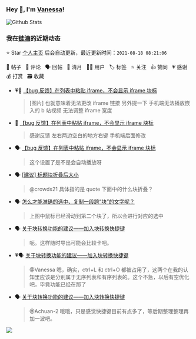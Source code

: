 ### Hey 👋, I'm [Vanessa](http://vanessa.b3log.org/)!

![Github Stats](https://github-readme-stats.vercel.app/api?username=Vanessa219&show_icons=true)

<!--events start -->

### 我在[链滴](https://ld246.com)的近期动态

⭐️ Star [个人主页](https://github.com/Vanessa219/Vanessa219) 后会自动更新，最近更新时间：`2021-08-18 08:21:06`

📝 帖子 &nbsp; 💬 评论 &nbsp; 🗣 回帖 &nbsp; 🌙 清月 &nbsp; 👨‍💻 用户 &nbsp; 🏷️ 标签 &nbsp; ⭐️ 关注 &nbsp; 👍 赞同 &nbsp; 💗 感谢 &nbsp; 💰 打赏 &nbsp; 🗃 收藏

* 💗📝 [【bug 反馈】在列表中粘贴 iframe，不会显示 iframe 块标](https://ld246.com/article/1629177798592)

  > [图片] 也就意味着无法更改 iframe 链接 另外提一下 手机端无法播放嵌入的 b 站视频 无法调整 iframe 宽度
* 💬 [【bug 反馈】在列表中粘贴 iframe，不会显示 iframe 块标](https://ld246.com/article/1629177798592/comment/1629192500451#comments)

  > 感谢反馈 左右两边空白的地方右键 手机端后面修改
* 🗣 [【bug 反馈】在列表中粘贴 iframe，不会显示 iframe 块标](https://ld246.com/article/1629177798592/comment/1629186840322#comments)

  > 这个设置了是不是会自动播放呀
* 🗣 [[建议] 标题块折叠后大小](https://ld246.com/article/1629106520896/comment/1629110777531#comments)

  > @crowds21 具体指的是 quote 下面中的什么块折叠？
* 🗣 [怎么才能准确的选中、复制一段跨“块”的文字呢？](https://ld246.com/article/1627197299080/comment/1629159425858#comments)

  > 上图中鼠标已经滑动到第二个块了，所以会进行对应的选中
* 🗣 [关于块转换功能的建议——加入块转换快捷键](https://ld246.com/article/1629111428121/comment/1629161752178#comments)

  > 呃。这样随时导出可能会比较卡吧。
* 💗🗣 [关于块转换功能的建议——加入块转换快捷键](https://ld246.com/article/1629111428121/comment/1629120337466#comments)

  > @Vanessa 嗯，确实，ctrl+L 和 ctrl+O 都被占用了，这两个在我的认知里应该是分别属于无序列表和有序列表的。这个不急，以后有空优化吧，毕竟功能已经在那了
* 🗣 [关于块转换功能的建议——加入块转换快捷键](https://ld246.com/article/1629111428121/comment/1629120337466#comments)

  > @Achuan-2 哦哦，只是感觉快捷键目前有点多了，等后期整理整理再加一波吧。


<!--events end -->

<a title="Hits" target="_blank" href="https://github.com/Vanessa219/Vanessa219"><img src="https://hits.b3log.org/Vanessa219/Vanessa219.svg"></a>
